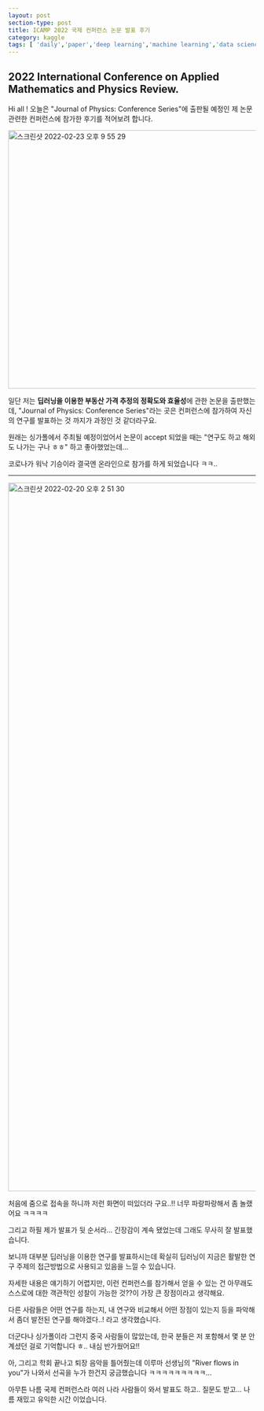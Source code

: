 ```yaml
---
layout: post
section-type: post
title: ICAMP 2022 국제 컨퍼런스 논문 발표 후기
category: kaggle
tags: [ 'daily','paper','deep learning','machine learning','data science' ]
---
```


## **2022 International Conference on Applied Mathematics and Physics Review.**

Hi all ! 오늘은 "Journal of Physics: Conference Series"에 출판될 예정인 제 논문 관련한 컨퍼런스에 참가한 후기를 적어보려 합니다.

<img width="525" alt="스크린샷 2022-02-23 오후 9 55 29" src="https://user-images.githubusercontent.com/91790368/155323415-0fccb2f5-9cd7-49ca-b6d1-625443143a7b.png">

일단 저는 **딥러닝을 이용한 부동산 가격 추정의 정확도와 효율성**에 관한 논문을 출판했는데, "Journal of Physics: Conference Series"라는 곳은 컨퍼런스에 참가하여 자신의 연구를 발표하는 것 까지가 과정인 것 같더라구요.

원래는 싱가폴에서 주최될 예정이었어서 논문이 accept 되었을 때는 "연구도 하고 해외도 나가는 구나 ㅎㅎ" 하고 좋아했었는데...

코로나가 워낙 기승이라 결국엔 온라인으로 참가를 하게 되었습니다 ㅋㅋ..

---

<img width="1440" alt="스크린샷 2022-02-20 오후 2 51 30" src="https://user-images.githubusercontent.com/91790368/155323982-144fcf12-88c3-440e-ae6e-3493462a2851.png">

처음에 줌으로 접속을 하니까 저런 화면이 떠있더라 구요..!! 너무 파랑파랑해서 좀 놀랬어요 ㅋㅋㅋㅋ

그리고 하필 제가 발표가 뒷 순서라... 긴장감이 계속 됐었는데 그래도 무사히 잘 발표했습니다.

보니까 대부분 딥러닝을 이용한 연구를 발표하시는데 확실히 딥러닝이 지금은 활발한 연구 주제의 접근방법으로 사용되고 있음을 느낄 수 있습니다.

자세한 내용은 얘기하기 어렵지만, 이런 컨퍼런스를 참가해서 얻을 수 있는 건 아무래도 스스로에 대한 객관적인 성찰이 가능한 것??이 가장 큰 장점이라고 생각해요.

다른 사람들은 어떤 연구를 하는지, 내 연구와 비교해서 어떤 장점이 있는지 등을 파악해서 좀더 발전된 연구를 해야겠다..! 라고 생각했습니다.

더군다나 싱가폴이라 그런지 중국 사람들이 많았는데, 한국 분들은 저 포함해서 몇 분 안계셨던 걸로 기억합니다 ㅎ.. 내심 반가웠어요!!

아, 그리고 학회 끝나고 퇴장 음악을 틀어줬는데 이루마 선생님의 "River flows in you"가 나와서 선곡을 누가 한건지 궁금했습니다 ㅋㅋㅋㅋㅋㅋㅋㅋㅋ...

아무튼 나름 국제 컨퍼런스라 여러 나라 사람들이 와서 발표도 하고.. 질문도 받고... 나름 재밌고 유익한 시간 이었습니다.
